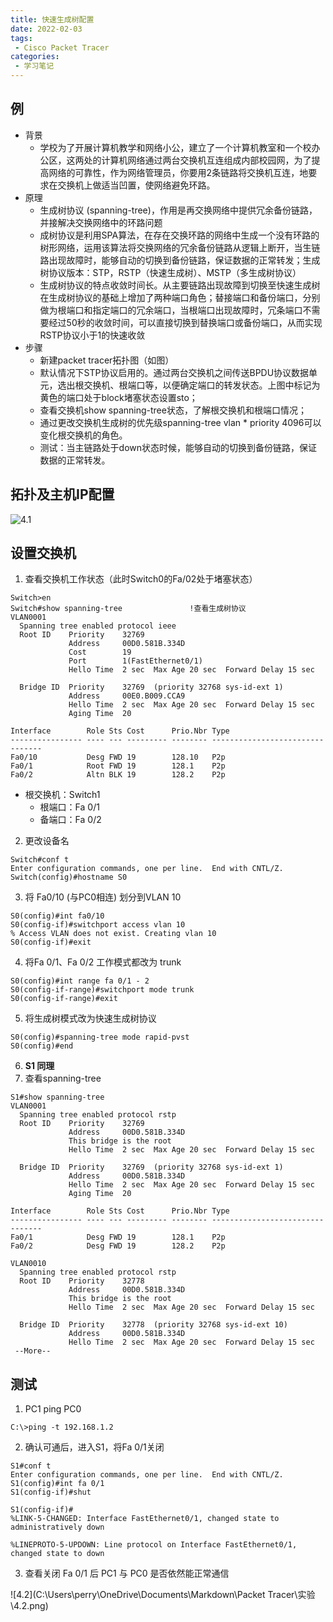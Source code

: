 ```yaml
---
title: 快速生成树配置
date: 2022-02-03
tags:
 - Cisco Packet Tracer
categories:
 - 学习笔记
---
```


## 例

- 背景
  - 学校为了开展计算机教学和网络小公，建立了一个计算机教室和一个校办公区，这两处的计算机网络通过两台交换机互连组成内部校园网，为了提高网络的可靠性，作为网络管理员，你要用2条链路将交换机互连，地要求在交换机上做适当凹置，使网络避免环路。
- 原理
  - 生成树协议 (spanning-tree)，作用是再交换网络中提供冗余备份链路，并接解决交换网络中的环路问题
  - 成树协议是利用SPA算法，在存在交换环路的网络中生成一个没有环路的树形网络，运用该算法将交换网络的冗余备份链路从逻辑上断开，当生链路出现故障时，能够自动的切换到备份链路，保证数据的正常转发；生成树协议版本：STP，RSTP（快速生成树）、MSTP（多生成树协议）
  - 生成树协议的特点收敛时间长。从主要链路出现故障到切换至快速生成树在生成树协议的基础上增加了两种端口角色；替接端口和备份端口，分别做为根端口和指定端口的冗余端口，当根端口出现故障时，冗条端口不需要经过50秒的收敛时间，可以直接切换到替换端口或备份端口，从而实现RSTP协议小于1的快速收敛
- 步骤
  - 新建packet tracer拓扑图（如图）
  - 默认情况下STP协议启用的。通过两台交换机之间传送BPDU协议数据单元，选出根交换机、根端口等，以便确定端口的转发状态。上图中标记为黄色的端口处于block堵塞状态设置sto；
  - 查看交换机show spanning-tree状态，了解根交换机和根端口情况；
  - 通过更改交换机生成树的优先级spanning-tree vlan * priority 4096可以变化根交换机的角色。
  - 测试：当主链路处于down状态时候，能够自动的切换到备份链路，保证数据的正常转发。

## 拓扑及主机IP配置

![4.1](./images/4.1.png)

## 设置交换机

1. 查看交换机工作状态（此时Switch0的Fa/02处于堵塞状态）

```
Switch>en
Switch#show spanning-tree 				!查看生成树协议
VLAN0001
  Spanning tree enabled protocol ieee
  Root ID    Priority    32769
             Address     00D0.581B.334D
             Cost        19
             Port        1(FastEthernet0/1)
             Hello Time  2 sec  Max Age 20 sec  Forward Delay 15 sec

  Bridge ID  Priority    32769  (priority 32768 sys-id-ext 1)
             Address     00E0.B009.CCA9
             Hello Time  2 sec  Max Age 20 sec  Forward Delay 15 sec
             Aging Time  20

Interface        Role Sts Cost      Prio.Nbr Type
---------------- ---- --- --------- -------- --------------------------------
Fa0/10           Desg FWD 19        128.10   P2p
Fa0/1            Root FWD 19        128.1    P2p
Fa0/2            Altn BLK 19        128.2    P2p

```

- 根交换机：Switch1
  - 根端口：Fa 0/1
  - 备端口：Fa 0/2

2. 更改设备名

```
Switch#conf t
Enter configuration commands, one per line.  End with CNTL/Z.
Switch(config)#hostname S0
```

3. 将 Fa0/10 (与PC0相连) 划分到VLAN 10

```
S0(config)#int fa0/10
S0(config-if)#switchport access vlan 10
% Access VLAN does not exist. Creating vlan 10
S0(config-if)#exit
```

4. 将Fa 0/1、Fa 0/2 工作模式都改为 trunk

```
S0(config)#int range fa 0/1 - 2
S0(config-if-range)#switchport mode trunk
S0(config-if-range)#exit
```

5. 将生成树模式改为快速生成树协议

```
S0(config)#spanning-tree mode rapid-pvst 
S0(config)#end
```

6. **S1 同理**
7. 查看spanning-tree

```
S1#show spanning-tree 
VLAN0001
  Spanning tree enabled protocol rstp
  Root ID    Priority    32769
             Address     00D0.581B.334D
             This bridge is the root
             Hello Time  2 sec  Max Age 20 sec  Forward Delay 15 sec

  Bridge ID  Priority    32769  (priority 32768 sys-id-ext 1)
             Address     00D0.581B.334D
             Hello Time  2 sec  Max Age 20 sec  Forward Delay 15 sec
             Aging Time  20

Interface        Role Sts Cost      Prio.Nbr Type
---------------- ---- --- --------- -------- --------------------------------
Fa0/1            Desg FWD 19        128.1    P2p
Fa0/2            Desg FWD 19        128.2    P2p

VLAN0010
  Spanning tree enabled protocol rstp
  Root ID    Priority    32778
             Address     00D0.581B.334D
             This bridge is the root
             Hello Time  2 sec  Max Age 20 sec  Forward Delay 15 sec

  Bridge ID  Priority    32778  (priority 32768 sys-id-ext 10)
             Address     00D0.581B.334D
             Hello Time  2 sec  Max Age 20 sec  Forward Delay 15 sec
 --More-- 
```

## 测试

1. PC1 ping PC0

```
C:\>ping -t 192.168.1.2
```

2. 确认可通后，进入S1，将Fa 0/1关闭

```
S1#conf t
Enter configuration commands, one per line.  End with CNTL/Z.
S1(config)#int fa 0/1
S1(config-if)#shut

S1(config-if)#
%LINK-5-CHANGED: Interface FastEthernet0/1, changed state to administratively down

%LINEPROTO-5-UPDOWN: Line protocol on Interface FastEthernet0/1, changed state to down
```

3. 查看关闭 Fa 0/1 后 PC1 与 PC0 是否依然能正常通信

![4.2](C:\Users\perry\OneDrive\Documents\Markdown\Packet Tracer\实验\4.2.png)

